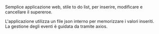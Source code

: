 Semplice applicazione web, stile to do list, per inserire, modificare e cancellare il supereroe.

L'applicazione utilizza un file json interno per memorizzare i valori inseriti.
La gestione degli eventi è guidata da tramite axios.
